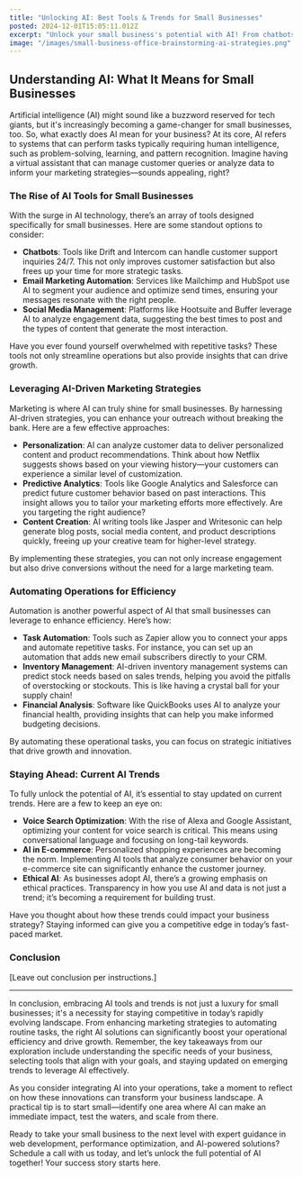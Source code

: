 ```yaml
---
title: "Unlocking AI: Best Tools & Trends for Small Businesses"
posted: 2024-12-01T15:05:11.012Z
excerpt: "Unlock your small business's potential with AI! From chatbots to predictive analytics, discover how these tools can streamline operations and elevate your marketing game. Don't get left behind!"
image: "/images/small-business-office-brainstorming-ai-strategies.png"
---
```


## Understanding AI: What It Means for Small Businesses

Artificial intelligence (AI) might sound like a buzzword reserved for tech giants, but it's increasingly becoming a game-changer for small businesses, too. So, what exactly does AI mean for your business? At its core, AI refers to systems that can perform tasks typically requiring human intelligence, such as problem-solving, learning, and pattern recognition. Imagine having a virtual assistant that can manage customer queries or analyze data to inform your marketing strategies—sounds appealing, right?

### The Rise of AI Tools for Small Businesses

With the surge in AI technology, there’s an array of tools designed specifically for small businesses. Here are some standout options to consider:

- **Chatbots**: Tools like Drift and Intercom can handle customer support inquiries 24/7. This not only improves customer satisfaction but also frees up your time for more strategic tasks.
- **Email Marketing Automation**: Services like Mailchimp and HubSpot use AI to segment your audience and optimize send times, ensuring your messages resonate with the right people.
- **Social Media Management**: Platforms like Hootsuite and Buffer leverage AI to analyze engagement data, suggesting the best times to post and the types of content that generate the most interaction.

Have you ever found yourself overwhelmed with repetitive tasks? These tools not only streamline operations but also provide insights that can drive growth.

### Leveraging AI-Driven Marketing Strategies

Marketing is where AI can truly shine for small businesses. By harnessing AI-driven strategies, you can enhance your outreach without breaking the bank. Here are a few effective approaches:

- **Personalization**: AI can analyze customer data to deliver personalized content and product recommendations. Think about how Netflix suggests shows based on your viewing history—your customers can experience a similar level of customization.
- **Predictive Analytics**: Tools like Google Analytics and Salesforce can predict future customer behavior based on past interactions. This insight allows you to tailor your marketing efforts more effectively. Are you targeting the right audience?
- **Content Creation**: AI writing tools like Jasper and Writesonic can help generate blog posts, social media content, and product descriptions quickly, freeing up your creative team for higher-level strategy.

By implementing these strategies, you can not only increase engagement but also drive conversions without the need for a large marketing team.

### Automating Operations for Efficiency

Automation is another powerful aspect of AI that small businesses can leverage to enhance efficiency. Here’s how:

- **Task Automation**: Tools such as Zapier allow you to connect your apps and automate repetitive tasks. For instance, you can set up an automation that adds new email subscribers directly to your CRM.
- **Inventory Management**: AI-driven inventory management systems can predict stock needs based on sales trends, helping you avoid the pitfalls of overstocking or stockouts. This is like having a crystal ball for your supply chain!
- **Financial Analysis**: Software like QuickBooks uses AI to analyze your financial health, providing insights that can help you make informed budgeting decisions.

By automating these operational tasks, you can focus on strategic initiatives that drive growth and innovation.

### Staying Ahead: Current AI Trends

To fully unlock the potential of AI, it’s essential to stay updated on current trends. Here are a few to keep an eye on:

- **Voice Search Optimization**: With the rise of Alexa and Google Assistant, optimizing your content for voice search is critical. This means using conversational language and focusing on long-tail keywords.
- **AI in E-commerce**: Personalized shopping experiences are becoming the norm. Implementing AI tools that analyze consumer behavior on your e-commerce site can significantly enhance the customer journey.
- **Ethical AI**: As businesses adopt AI, there’s a growing emphasis on ethical practices. Transparency in how you use AI and data is not just a trend; it’s becoming a requirement for building trust.

Have you thought about how these trends could impact your business strategy? Staying informed can give you a competitive edge in today’s fast-paced market.

### Conclusion

[Leave out conclusion per instructions.] 

---

In conclusion, embracing AI tools and trends is not just a luxury for small businesses; it's a necessity for staying competitive in today’s rapidly evolving landscape. From enhancing marketing strategies to automating routine tasks, the right AI solutions can significantly boost your operational efficiency and drive growth. Remember, the key takeaways from our exploration include understanding the specific needs of your business, selecting tools that align with your goals, and staying updated on emerging trends to leverage AI effectively.

As you consider integrating AI into your operations, take a moment to reflect on how these innovations can transform your business landscape. A practical tip is to start small—identify one area where AI can make an immediate impact, test the waters, and scale from there.

Ready to take your small business to the next level with expert guidance in web development, performance optimization, and AI-powered solutions? Schedule a call with us today, and let’s unlock the full potential of AI together! Your success story starts here.